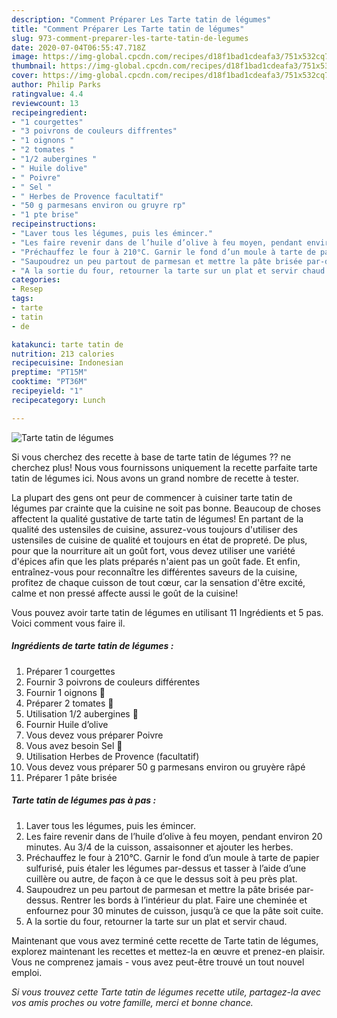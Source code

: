 ```yaml
---
description: "Comment Préparer Les Tarte tatin de légumes"
title: "Comment Préparer Les Tarte tatin de légumes"
slug: 973-comment-preparer-les-tarte-tatin-de-legumes
date: 2020-07-04T06:55:47.718Z
image: https://img-global.cpcdn.com/recipes/d18f1bad1cdeafa3/751x532cq70/tarte-tatin-de-legumes-photo-principale-de-la-recette.jpg
thumbnail: https://img-global.cpcdn.com/recipes/d18f1bad1cdeafa3/751x532cq70/tarte-tatin-de-legumes-photo-principale-de-la-recette.jpg
cover: https://img-global.cpcdn.com/recipes/d18f1bad1cdeafa3/751x532cq70/tarte-tatin-de-legumes-photo-principale-de-la-recette.jpg
author: Philip Parks
ratingvalue: 4.4
reviewcount: 13
recipeingredient:
- "1 courgettes"
- "3 poivrons de couleurs diffrentes"
- "1 oignons "
- "2 tomates "
- "1/2 aubergines "
- " Huile dolive"
- " Poivre"
- " Sel "
- " Herbes de Provence facultatif"
- "50 g parmesans environ ou gruyre rp"
- "1 pte brise"
recipeinstructions:
- "Laver tous les légumes, puis les émincer."
- "Les faire revenir dans de l’huile d’olive à feu moyen, pendant environ 20 minutes. Au 3/4 de la cuisson, assaisonner et ajouter les herbes."
- "Préchauffez le four à 210°C. Garnir le fond d’un moule à tarte de papier sulfurisé, puis étaler les légumes par-dessus et tasser à l’aide d’une cuillère ou autre, de façon à ce que le dessus soit à peu près plat."
- "Saupoudrez un peu partout de parmesan et mettre la pâte brisée par-dessus. Rentrer les bords à l’intérieur du plat. Faire une cheminée et enfournez pour 30 minutes de cuisson, jusqu’à ce que la pâte soit cuite."
- "A la sortie du four, retourner la tarte sur un plat et servir chaud."
categories:
- Resep
tags:
- tarte
- tatin
- de

katakunci: tarte tatin de 
nutrition: 213 calories
recipecuisine: Indonesian
preptime: "PT15M"
cooktime: "PT36M"
recipeyield: "1"
recipecategory: Lunch

---
```



![Tarte tatin de légumes](https://img-global.cpcdn.com/recipes/d18f1bad1cdeafa3/751x532cq70/tarte-tatin-de-legumes-photo-principale-de-la-recette.jpg)

Si vous cherchez des recette à base de tarte tatin de légumes ?? ne cherchez plus! Nous vous fournissons uniquement la recette parfaite tarte tatin de légumes ici. Nous avons un grand nombre de recette à tester.

La plupart des gens ont peur de commencer à cuisiner tarte tatin de légumes par crainte que la cuisine ne soit pas bonne. Beaucoup de choses affectent la qualité gustative de tarte tatin de légumes! En partant de la qualité des ustensiles de cuisine, assurez-vous toujours d'utiliser des ustensiles de cuisine de qualité et toujours en état de propreté. De plus, pour que la nourriture ait un goût fort, vous devez utiliser une variété d'épices afin que les plats préparés n'aient pas un goût fade. Et enfin, entraînez-vous pour reconnaître les différentes saveurs de la cuisine, profitez de chaque cuisson de tout cœur, car la sensation d'être excité, calme et non pressé affecte aussi le goût de la cuisine!

<!--inarticleads1-->

Vous pouvez avoir tarte tatin de légumes en utilisant 11 Ingrédients et 5 pas. Voici comment vous faire il.

##### Ingrédients de tarte tatin de légumes :

1. Préparer 1 courgettes
1. Fournir 3 poivrons de couleurs différentes
1. Fournir 1 oignons 🧅
1. Préparer 2 tomates 🍅
1. Utilisation 1/2 aubergines 🍆
1. Fournir  Huile d’olive
1. Vous devez vous préparer  Poivre
1. Vous avez besoin  Sel 🧂
1. Utilisation  Herbes de Provence (facultatif)
1. Vous devez vous préparer 50 g parmesans environ ou gruyère râpé
1. Préparer 1 pâte brisée




<!--inarticleads2-->

##### Tarte tatin de légumes pas à pas :

1. Laver tous les légumes, puis les émincer.
1. Les faire revenir dans de l’huile d’olive à feu moyen, pendant environ 20 minutes. Au 3/4 de la cuisson, assaisonner et ajouter les herbes.
1. Préchauffez le four à 210°C. Garnir le fond d’un moule à tarte de papier sulfurisé, puis étaler les légumes par-dessus et tasser à l’aide d’une cuillère ou autre, de façon à ce que le dessus soit à peu près plat.
1. Saupoudrez un peu partout de parmesan et mettre la pâte brisée par-dessus. Rentrer les bords à l’intérieur du plat. Faire une cheminée et enfournez pour 30 minutes de cuisson, jusqu’à ce que la pâte soit cuite.
1. A la sortie du four, retourner la tarte sur un plat et servir chaud.




<!--inarticleads1-->

<p>
Maintenant que vous avez terminé cette recette de Tarte tatin de légumes, explorez maintenant les recettes et mettez-la en œuvre et prenez-en plaisir. Vous ne comprenez jamais - vous avez peut-être trouvé un tout nouvel emploi.
</p>

<p>
<i>Si vous trouvez cette Tarte tatin de légumes recette utile, partagez-la avec vos amis proches ou votre famille, merci et bonne chance.</i>
</p>
